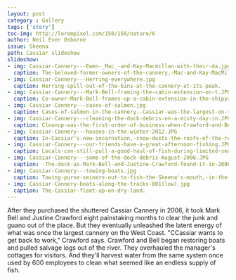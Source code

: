```yaml
---
layout: post
category : Gallery
tags: ['story']
toc-img: http://lorempixel.com/150/150/nature/6
author: Neil Ever Osborne
issue: Skeena
path: Cassiar slideshow
slideshow:
- img: Cassiar-Cannery---Ewen-_Mac_-and-Kay-Macmillan-with-their-da.jpg
  caption: The-beloved-former-owners-of-the-cannery,-Mac-and-Kay-MacMillan,-with-their-daughter,-Ewen.
- img: Cassiar-Cannery---Herring-everywhere.jpg
  caption: Herring-spill-out-of-the-bins-at-the-cannery-at-its-peak.
- img: Cassiar-Cannery---Mark-Bell-framing-the-cabin-extension-on-t.JPG
  caption: Co-owner-Mark-Bell-frames-up-a-cabin-extension-in-the-shipyard,-as-part-of-one-of-Cassiar’s-new-businesses---boat-refurbishment.
- img: Cassiar-Cannery---cases-of-salmon.jpg
  caption: Cases-of-salmon-in-the-cannery.-Cassiar-was-the-largest-on-the-West-Coast-by-volume,-at-its-peak
- img: Cassiar-Cannery---cleaning-the-dock-debris-on-a-misty-day-in.JPG
  caption: Cleanup-was-the-first-order-of-business-when-Crawford-and-Bell-arrived-in-2006.
- img: Cassiar-Cannery---houses-in-the-winter-2012.JPG
  caption: In-Cassiar’s-new-incarnation,-snow-dusts-the-roofs-of-the-restored-cannery’s-manager-houses-in-winter-2012.
- img: Cassiar-Cannery---our-friends-have-a-great-afternoon-fishing.JPG
  caption: Locals-can-still-pull-a-good-haul-of-fish-during-limited-seasons.
- img: Cassiar-Cannery---some-of-the-dock-debris-August-2006.JPG
  caption: -The-dock-as-Mark-Bell-and-Justine-Crawford-found-it-in-2006.
- img: Cassiar-Cannery---towing-boats.jpg
  caption: Towing-purse-seiners-out-to-fish-the-Skeena's-mouth,-in-the-old-days.
- img: Cassiar-Cannery-boats-along-the-tracks-001(low).jpg
  caption: The-Cassiar-fleet-up-on-dry-land.
---
```

After they purchased the shuttered Cassiar Cannery in 2006, it took Mark Bell and Justine Crawford eight painstaking months to clear the junk and guano out of the place. But they eventually unleashed the latent energy of what was once the largest cannery on the West Coast. "CCassiar wants to get back to work," Crawford says. Crawford and Bell began restoring boats and pulled salvage logs out of the river. They overhauled the manager's cottages for visitors. And they'll harvest water from the same system once used by 600 employees to clean what seemed like an endless supply of fish.   